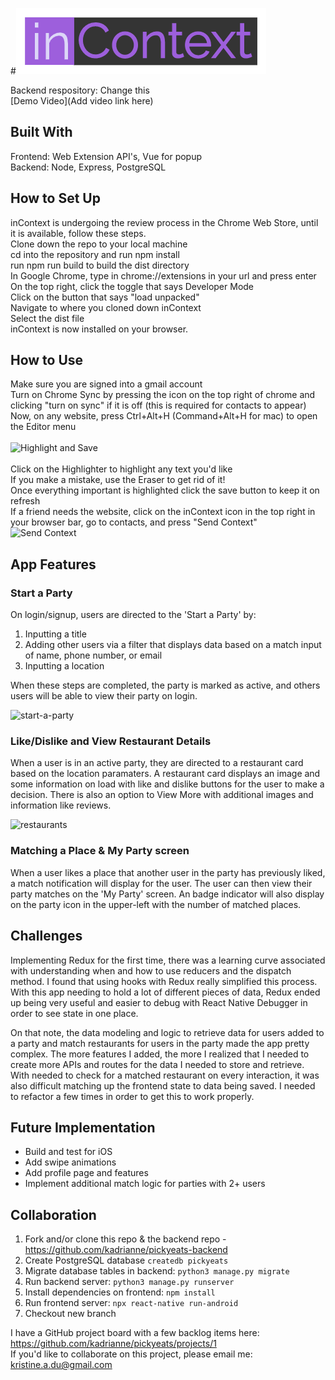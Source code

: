  #![inContext Logo](/public/icons/inContext_large.png)

Backend respository: Change this
<br>[Demo Video](Add video link here)

## Built With
Frontend: Web Extension API's, Vue for popup <br>
Backend: Node, Express, PostgreSQL

## How to Set Up
inContext is undergoing the review process in the Chrome Web Store, until it is available, follow these steps.<br>
Clone down the repo to your local machine <br>
cd into the repository and run npm install <br>
run npm run build to build the dist directory <br>
In Google Chrome, type in chrome://extensions in your url and press enter <br>
On the top right, click the toggle that says Developer Mode <br>
Click on the button that says "load unpacked" <br>
Navigate to where you cloned down inContext <br>
Select the dist file <br>
inContext is now installed on your browser. 

## How to Use
Make sure you are signed into a gmail account <br>
Turn on Chrome Sync by pressing the icon on the top right of chrome and clicking "turn on sync" if it is off (this is required for contacts to appear) <br>
Now, on any website, press Ctrl+Alt+H (Command+Alt+H for mac) to open the Editor menu <br><br>
![Highlight and Save](https://media.giphy.com/media/XvENrZxERfG4ePYIgr/giphy.gif)<br><br>
Click on the Highlighter to highlight any text you'd like <br>
If you make a mistake, use the Eraser to get rid of it! <br>
Once everything important is highlighted click the save button to keep it on refresh <br>
If a friend needs the website, click on the inContext icon in the top right in your browser bar, go to contacts, and press "Send Context"<br>
![Send Context](https://media.giphy.com/media/671CVikg8GTjPylYLn/giphy.gif)

## App Features

### Start a Party

On login/signup, users are directed to the 'Start a Party' by:
1. Inputting a title
2. Adding other users via a filter that displays data based on a match input of name, phone number, or email
3. Inputting a location

When these steps are completed, the party is marked as active, and others users will be able to view their party on login.

![start-a-party](https://res.cloudinary.com/kristine-and-samuel/image/upload/v1590701050/PICKYeats/party.gif)

### Like/Dislike and View Restaurant Details

When a user is in an active party, they are directed to a restaurant card based on the location paramaters. A restaurant card displays an image and some information on load with like and dislike buttons for the user to make a decision. There is also an option to View More with additional images and information like reviews. 

![restaurants](https://res.cloudinary.com/kristine-and-samuel/image/upload/v1590701185/PICKYeats/restaurants.gif)

### Matching a Place & My Party screen

When a user likes a place that another user in the party has previously liked, a match notification will display for the user. The user can then view their party matches on the 'My Party' screen. An badge indicator will also display on the party icon in the upper-left with the number of matched places.


## Challenges

Implementing Redux for the first time, there was a learning curve associated with understanding when and how to use reducers and the dispatch method. I found that using hooks with Redux really simplified this process. With this app needing to hold a lot of different pieces of data, Redux ended up being very useful and easier to debug with React Native Debugger in order to see state in one place.

On that note, the data modeling and logic to retrieve data for users added to a party and match restaurants for users in the party made the app pretty complex. The more features I added, the more I realized that I needed to create more APIs and routes for the data I needed to store and retrieve. With needed to check for a matched restaurant on every interaction, it was also difficult matching up the frontend state to data being saved. I needed to refactor a few times in order to get this to work properly.

## Future Implementation

- Build and test for iOS
- Add swipe animations
- Add profile page and features
- Implement additional match logic for parties with 2+ users

## Collaboration

1. Fork and/or clone this repo & the backend repo - https://github.com/kadrianne/pickyeats-backend
2. Create PostgreSQL database `createdb pickyeats`
3. Migrate database tables in backend: `python3 manage.py migrate`
4. Run backend server: `python3 manage.py runserver`
5. Install dependencies on frontend: `npm install`
6. Run frontend server: `npx react-native run-android`
7. Checkout new branch
   
I have a GitHub project board with a few backlog items here: https://github.com/kadrianne/pickyeats/projects/1<br>
If you'd like to collaborate on this project, please email me: kristine.a.du@gmail.com
